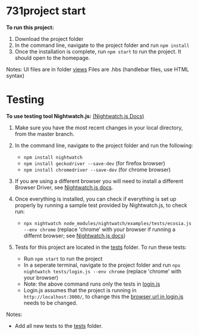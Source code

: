 # 731project start

**To run this project:**

1. Download the project folder
2. In the command line, navigate to the project folder and run `npm install`
3. Once the installation is complete, run `npm start` to run the project. It should open to the homepage.


Notes:
UI files are in folder [views](https://github.com/gabrielaz314/731project/tree/master/views)
Files are .hbs (handlebar files, use HTML syntax)

# Testing

**To use testing tool Nightwatch.js:** [(Nightwatch.js Docs)](https://nightwatchjs.org/guide/getting-started/introduction.html)
1. Make sure you have the most recent changes in your local directory, from the master branch.
2. In the command line, navigate to the project folder and run the following:
      -  `npm install nightwatch`
      -  `npm install geckodriver --save-dev`  (for firefox browser)
      -  `npm install chromedriver --save-dev`  (for chrome browser)
3. If you are using a different browser you will need to install a different Browser Driver, see [Nightwatch.js docs](https://nightwatchjs.org/guide/getting-started/installation.html).
4. Once everything is installed, you can check if everything is set up properly by running a sample test provided by Nightwatch.js, to check run:
      - `npx nightwatch node_modules/nightwatch/examples/tests/ecosia.js --env chrome`     (replace 'chrome' with your browser if running a differnt browser; see [Nightwatch.js docs](https://nightwatchjs.org/guide/getting-started/quickstart.html))

5. Tests for this project are located in the [tests](https://github.com/gabrielaz314/731project/tree/master/tests) folder. To run these tests:
      - Run `npm start` to run the project
      - In a seperate terminal, navigate to the project folder and run `npx nightwatch tests/login.js --env chrome` (replace 'chrome' with your browser)
      - Note: the above command runs only the tests in [login.js](https://github.com/gabrielaz314/731project/blob/master/tests/login.js)
      - Login.js assumes that the project is running in `http://localhost:3000/`, to change this the [browser url in login.js](https://github.com/gabrielaz314/731project/blob/master/tests/login.js#L3) needs to be changed.

Notes: 
- Add all new tests to the [tests](https://github.com/gabrielaz314/731project/tree/master/tests) folder.
